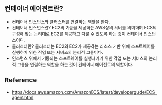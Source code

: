 ## 컨테이너 에이전트란?
- 컨테이너 인스턴스와 클러스터를 연결하는 역할을 한다.
- 컨테이너 인스턴스란? EC2의 기능을 제공하는 AWS상의 서버를 의미하며 ECS의 구성에 맞는 논리대로 EC2를 제공하고 다룰 수 있도록 하는 것이 컨테이너 인스턴스이다.
- 클러스터란? 클러스터는 EC2와 EC2가 제공하는 리소스 기반 위에 소프트웨어를 실행하기 위한 작업 또는 서비스의 논리적 그룹이다.
- 인스턴스 위에서 기동되는 소프트웨어를 실행시키기 위한 작업 또는 서비스의 논리적 그룹을 연결하는 역할을 하는 것이 컨테이너 에이전트의 역할이다.


## Reference
- https://docs.aws.amazon.com/AmazonECS/latest/developerguide/ECS_agent.html
